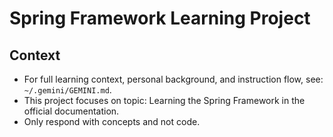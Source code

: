 # Spring Framework Learning Project

## Context

- For full learning context, personal background, and instruction flow, see: `~/.gemini/GEMINI.md`.
- This project focuses on topic: Learning the Spring Framework in the official documentation.
- Only respond with concepts and not code.